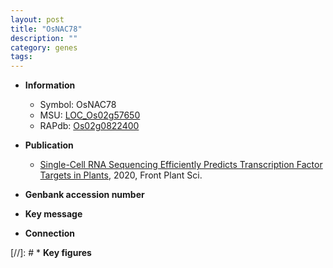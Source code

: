 ```yaml
---
layout: post
title: "OsNAC78"
description: ""
category: genes
tags: 
---
```


* **Information**  
    + Symbol: OsNAC78  
    + MSU: [LOC_Os02g57650](http://rice.plantbiology.msu.edu/cgi-bin/ORF_infopage.cgi?orf=LOC_Os02g57650)  
    + RAPdb: [Os02g0822400](http://rapdb.dna.affrc.go.jp/viewer/gbrowse_details/irgsp1?name=Os02g0822400)  

* **Publication**  
    + [Single-Cell RNA Sequencing Efficiently Predicts Transcription Factor Targets in Plants](http://www.ncbi.nlm.nih.gov/pubmed?term=Single-Cell+RNA+Sequencing+Efficiently+Predicts+Transcription+Factor+Targets+in+Plants%5BTitle%5D), 2020, Front Plant Sci.

* **Genbank accession number**  

* **Key message**  

* **Connection**  

[//]: # * **Key figures**  


